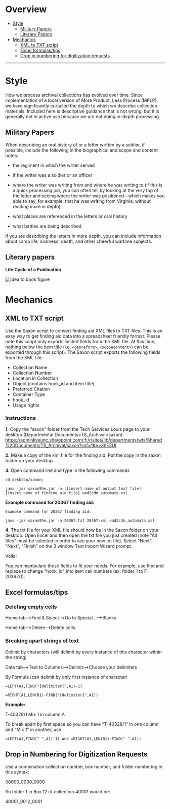 # Overview

- [Style](#style)
   - [Military Papers](#military-papers)
   - [Literary Papers](#literary-papers)
- [Mechanics](#mechanics)
     - [XML to TXT script](#xml-to-txt-script)
   - [Excel formulas/tips](#excel-formulastips)
   - [Drop in numbering for digitization requests](#drop-in-numbering-for-digitization-requests)


***
# Style

How we process archival collections has evolved over time. Since implementation of a local version of More Product, Less Process (MPLP), we have significantly curtailed the depth to which we describe collection materials. Included here is descriptive guidance that is not wrong, but it is generally not in active use because we are not doing in-depth processing. 




## Military Papers

When describing an oral history of or a letter written by a soldier, if possible, include the following in the biographical and scope and content notes:

- the regiment in which the writer served

- if the writer was a soldier or an officer

- where the writer was writing from and where he was writing to (if this is a quick processing job, you can often tell by looking at the very top of the letter and seeing where the writer was positioned—which makes you able to say, for example, that he was writing from Virginia, without reading more in depth)

- what places are referenced in the letters or oral history

- what battles are being described

If you are describing the letters in more depth, you can include information about camp life, sickness, death, and other cheerful wartime subjects.  

## Literary papers

**Life Cycle of a Publication**

![idea to book figure](https://user-images.githubusercontent.com/58087302/80127592-8a315700-8562-11ea-98ab-fdd2623d2a27.jpeg)


# Mechanics

## XML to TXT script

Use the Saxon script to convert finding aid XML files to TXT files. This is an easy way to get finding aid data into a spreadsheet friendly format. Please note this script only exports limited fields from the XML file. At this time, nothing below the item title (i.e. `<genreform>`, `<scopecontent>`) can be exported through this script). The Saxon script exports the following fields from the XML file: 

- Collection Name 
- Collection Number 
- Location in Collection 
- Object (contains hook_id and item title) 
- Preferred Citation 
- Container Type 
- hook_id 
- Usage rights

### Instructions

**1.** Copy the “saxon” folder from the Tech Services Louis page to your desktop (Departmental Documents>TS_Archival>saxon): https://adminliveunc.sharepoint.com/:f:/r/sites/lib/departments/wts/Shared%20Documents/TS_Archival/saxon?csf=1&e=3hE3Ul 

**2.** Make a copy of the xml file for the finding aid. Put the copy in the saxon folder on your desktop. 

**3.** Open command line and type in the following commands 

   ```
   cd desktop/saxon;  

   java -jar saxon9he.jar -o :[insert name of output text file] 
   [insert name of finding aid file] ead2cdm_automate.xsl 
   ```
   
**Example command for 20367 finding aid:**

   ```
   Example command for 20367 finding aid:  

   java -jar saxon9he.jar -o:20367.txt 20367.xml ead2cdm_automate.xsl 
   ```

**4.** The txt file for your XML file should now be in the Saxon folder on your desktop. Open Excel and then open the txt file you just created (note "All files" must be selected in order to see your new txt file). Select "Next", "Next", "Finish" on the 3 window Text Import Wizard prompt. 

Voila!

You can manipulate these fields to fit your needs. For example, use find and replace to change "hook_id" into item call numbers (ex: folder_1 to F-20367/1).  


## Excel formulas/tips

### Deleting empty cells

Home tab-->Find & Select-->Go to Special...-->Blanks 

Home tab-->Delete-->Delete cells 

### Breaking apart strings of text

Delimit by characters (will delimit by every instance of this character within the string) 

   Data tab-->Text to Columns-->Delimit-->Choose your delimiters 
   
By Formula (can delimit by only first instance of character) 

```
=LEFT(A1,FIND("[delimiter]",A1)-1)  

=RIGHT(A1,LEN(B1)-FIND("[delimiter]",A1)) 
```
 
**Example:**

T-40328/1 Mix 1  in column A 

To break apart by first space so you can have "T-40328/1" in one column and "Mix 1" in another, use  

```=LEFT(A1,FIND(" ",A1)-1) and =RIGHT(A1,LEN(B1)-FIND(" ",A1))``` 




## Drop in Numbering for Digitization Requests

Use a combination collection number, box number, and folder numbering in this syntax: 

00000_0000_0000 

So folder 1 in Box 12 of collection 40001 would be:

40001_0012_0001 
